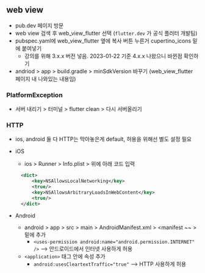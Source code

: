 ## web view
- pub.dev 페이지 방문
- web view 검색 후 web_view_flutter 선택 (`flutter.dev` 가 공식 플러터 개발팀)
- pubspec.yaml에 web_view_flutter 옆에 복사 버튼 누른거 cupertino_icons 밑에 붙여넣기
  - 강의를 위해 3.x.x 버전 넣음. 2023-01-22 기준 4.x.x 나왔으니 바뀐점 확인하기
- andriod > app > build.gradle > minSdkVersion 바꾸기 (web_view_flutter 페이지 내 나와있는 내용임)

### PlatformException
- 서버 내리기 > 터미널 > flutter clean > 다시 서버올리기

### HTTP
- ios, android 둘 다 HTTP는 막아놓은게 default, 허용을 위해선 별도 설정 필요
- iOS
  - ios > Runner > Info.plist > </dict> 위에 아래 코드 입력 
  ``` xml
    <dict>
        <key>NSAllowsLocalNetworking</key>
        <true/>
        <key>NSAllowsArbitraryLoadsInWebContent</key>
        <true/>
    </dict>
  ``` 
  
- Android
  - android > app > src > main > AndroidManifest.xml > <manifest ~~ > 밑에 추가
    - `<uses-permission android:name="android.permission.INTERNET" />`  --> 안드로이드에서 인터넷 사용하게 허용
  - `<application>` 태그 안에 속성 추가
    - `android:usesCleartextTraffic="true"` --> HTTP 사용하게 허용
